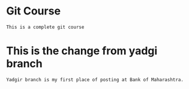 # Git Course
    This is a complete git course

# This is the change from yadgi branch
    Yadgir branch is my first place of posting at Bank of Maharashtra.